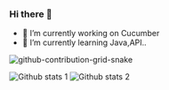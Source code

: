 ### Hi there 👋

- 🔭 I’m currently working on Cucumber 
- 🌱 I’m currently learning Java,API..

![github-contribution-grid-snake](https://user-images.githubusercontent.com/78317220/190580600-edd928b9-0191-4b8a-b1f5-b74fd09a5df4.gif)

![Github stats 1](https://github-readme-stats.vercel.app/api?username=akinalkan&show_icons=true&theme=gradient) 
![Github stats 2](https://github-readme-stats.vercel.app/api?username=akinalkan&show_icons=true&theme=radical)


